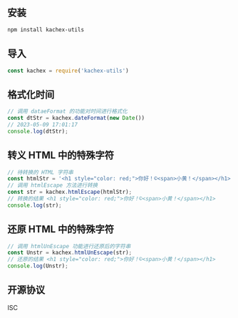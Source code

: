 ## 安装

```bash
npm install kachex-utils
```

## 导入

```javascript
const kachex = require('kachex-utils')
```

## 格式化时间

```javascript
// 调用 dataeFormat 的功能对时间进行格式化
const dtStr = kachex.dateFormat(new Date())
// 2023-05-09 17:01:17
console.log(dtStr);
```

## 转义 HTML 中的特殊字符

```javascript
// 待转换的 HTML 字符串
const htmlStr = '<h1 style="color: red;">你好！©<span>小黄！</span></h1>';
// 调用 htmlEscape 方法进行转换
const str = kachex.htmlEscape(htmlStr);
// 转换的结果 <h1 style="color: red;">你好！©<span>小黄！</span></h1>
console.log(str);
```

## 还原 HTML 中的特殊字符

```javascript
// 调用 htmlUnEscape 功能进行还原后的字符串
const Unstr = kachex.htmlUnEscape(str);
// 还原的结果 <h1 style="color: red;">你好！©<span>小黄！</span></h1>
console.log(Unstr);
```

## 开源协议

ISC
